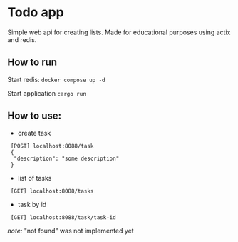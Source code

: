 # Todo app
Simple web api for creating lists.
Made for educational purposes using actix and redis.

## How to run

Start redis:
`docker compose up -d`

Start application
`cargo run`

## How to use:

 - create task
```
 [POST] localhost:8088/task
 {
  "description": "some description"
 }
```
 - list of tasks
```
 [GET] localhost:8088/tasks
```
 - task by id
```
 [GET] localhost:8088/task/task-id
 ```
 _note:_ "not found" was not implemented yet